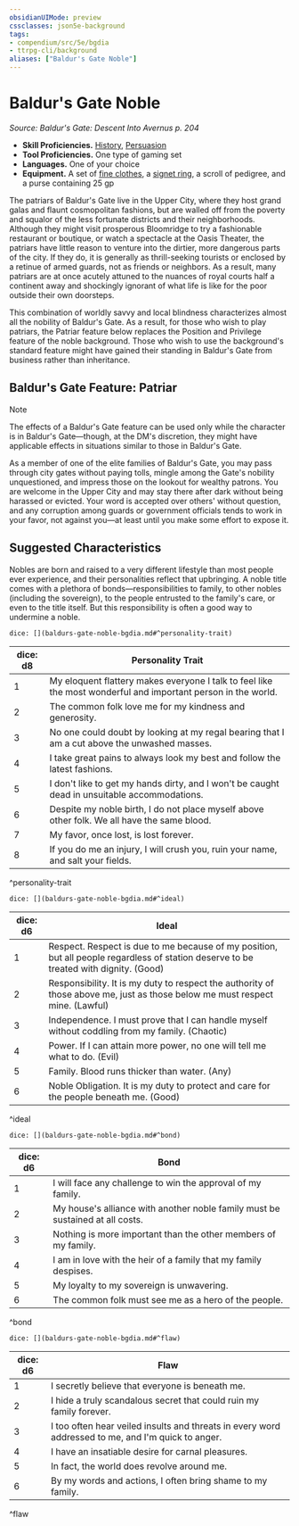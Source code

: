 ```yaml
---
obsidianUIMode: preview
cssclasses: json5e-background
tags:
- compendium/src/5e/bgdia
- ttrpg-cli/background
aliases: ["Baldur's Gate Noble"]
---
```

# Baldur's Gate Noble
*Source: Baldur's Gate: Descent Into Avernus p. 204*  

- **Skill Proficiencies.** [History](/3-Mechanics/CLI/rules/skills.md#History), [Persuasion](/3-Mechanics/CLI/rules/skills.md#Persuasion)  
- **Tool Proficiencies.** One type of gaming set  
- **Languages.** One of your choice  
- **Equipment.** A set of [fine clothes](/3-Mechanics/CLI/items/fine-clothes.md), a [signet ring](/3-Mechanics/CLI/items/signet-ring.md), a scroll of pedigree, and a purse containing 25 gp  

The patriars of Baldur's Gate live in the Upper City, where they host grand galas and flaunt cosmopolitan fashions, but are walled off from the poverty and squalor of the less fortunate districts and their neighborhoods. Although they might visit prosperous Bloomridge to try a fashionable restaurant or boutique, or watch a spectacle at the Oasis Theater, the patriars have little reason to venture into the dirtier, more dangerous parts of the city. If they do, it is generally as thrill-seeking tourists or enclosed by a retinue of armed guards, not as friends or neighbors. As a result, many patriars are at once acutely attuned to the nuances of royal courts half a continent away and shockingly ignorant of what life is like for the poor outside their own doorsteps.

This combination of worldly savvy and local blindness characterizes almost all the nobility of Baldur's Gate. As a result, for those who wish to play patriars, the Patriar feature below replaces the Position and Privilege feature of the noble background. Those who wish to use the background's standard feature might have gained their standing in Baldur's Gate from business rather than inheritance.

## Baldur's Gate Feature: Patriar

> [!note]
> The effects of a Baldur's Gate feature can be used only while the character is in Baldur's Gate—though, at the DM's discretion, they might have applicable effects in situations similar to those in Baldur's Gate.

As a member of one of the elite families of Baldur's Gate, you may pass through city gates without paying tolls, mingle among the Gate's nobility unquestioned, and impress those on the lookout for wealthy patrons. You are welcome in the Upper City and may stay there after dark without being harassed or evicted. Your word is accepted over others' without question, and any corruption among guards or government officials tends to work in your favor, not against you—at least until you make some effort to expose it.

## Suggested Characteristics

Nobles are born and raised to a very different lifestyle than most people ever experience, and their personalities reflect that upbringing. A noble title comes with a plethora of bonds—responsibilities to family, to other nobles (including the sovereign), to the people entrusted to the family's care, or even to the title itself. But this responsibility is often a good way to undermine a noble.

`dice: [](baldurs-gate-noble-bgdia.md#^personality-trait)`

| dice: d8 | Personality Trait |
|----------|-------------------|
| 1 | My eloquent flattery makes everyone I talk to feel like the most wonderful and important person in the world. |
| 2 | The common folk love me for my kindness and generosity. |
| 3 | No one could doubt by looking at my regal bearing that I am a cut above the unwashed masses. |
| 4 | I take great pains to always look my best and follow the latest fashions. |
| 5 | I don't like to get my hands dirty, and I won't be caught dead in unsuitable accommodations. |
| 6 | Despite my noble birth, I do not place myself above other folk. We all have the same blood. |
| 7 | My favor, once lost, is lost forever. |
| 8 | If you do me an injury, I will crush you, ruin your name, and salt your fields. |
^personality-trait

`dice: [](baldurs-gate-noble-bgdia.md#^ideal)`

| dice: d6 | Ideal |
|----------|-------|
| 1 | Respect. Respect is due to me because of my position, but all people regardless of station deserve to be treated with dignity. (Good) |
| 2 | Responsibility. It is my duty to respect the authority of those above me, just as those below me must respect mine. (Lawful) |
| 3 | Independence. I must prove that I can handle myself without coddling from my family. (Chaotic) |
| 4 | Power. If I can attain more power, no one will tell me what to do. (Evil) |
| 5 | Family. Blood runs thicker than water. (Any) |
| 6 | Noble Obligation. It is my duty to protect and care for the people beneath me. (Good) |
^ideal

`dice: [](baldurs-gate-noble-bgdia.md#^bond)`

| dice: d6 | Bond |
|----------|------|
| 1 | I will face any challenge to win the approval of my family. |
| 2 | My house's alliance with another noble family must be sustained at all costs. |
| 3 | Nothing is more important than the other members of my family. |
| 4 | I am in love with the heir of a family that my family despises. |
| 5 | My loyalty to my sovereign is unwavering. |
| 6 | The common folk must see me as a hero of the people. |
^bond

`dice: [](baldurs-gate-noble-bgdia.md#^flaw)`

| dice: d6 | Flaw |
|----------|------|
| 1 | I secretly believe that everyone is beneath me. |
| 2 | I hide a truly scandalous secret that could ruin my family forever. |
| 3 | I too often hear veiled insults and threats in every word addressed to me, and I'm quick to anger. |
| 4 | I have an insatiable desire for carnal pleasures. |
| 5 | In fact, the world does revolve around me. |
| 6 | By my words and actions, I often bring shame to my family. |
^flaw